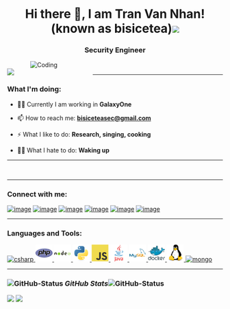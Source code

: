 <h1 align="center">Hi there 👋, I am Tran Van Nhan! (known as bisicetea)<img height="40" src="https://cdn3.emoji.gg/emojis/5625_remspin.gif"></h1>
<h3 align="center">Security Engineer</h3>
<img align="right" alt="Coding" width="400" src="https://user-images.githubusercontent.com/78724676/107845321-998ad500-6e00-11eb-8f60-a90db837bdb2.gif" style="vertical-align:middle;margin:0px 50px">
<img align='left' src="https://profile-counter.glitch.me/bisicetea/count.svg" width="200"><br>
<hr>
<h3 align="left"><b>What I'm doing:</b></h3>

- 🐱‍👤 Currently I am working in **GalaxyOne**

- 📫 How to reach me: **bisiceteasec@gmail.com**

- ⚡ What I like to do: **Research, singing, cooking**

- 🐱‍🐉 What I hate to do: **Waking up**
<hr>
<br>
<hr>
<h3 align="left">Connect with me:</h3>
<div align="left">

[![image](https://img.shields.io/badge/LinkedIn-0077B5?style=for-the-badge&logo=linkedin&logoColor=white)](https://www.linkedin.com/in/bisicetea/)
[![image](https://img.shields.io/badge/Twitter-1DA1F2?style=for-the-badge&logo=twitter&logoColor=white)](https://twitter.com/bisicetea)
[![image](https://img.shields.io/badge/Gmail-D14836?style=for-the-badge&logo=gmail&logoColor=white)](mailto:bisiceteasec@gmail.com)
[![image](https://img.shields.io/badge/blogger-996699?style=for-the-badge&logo=blogger&logoColor=white)](https://hackmd.io/@bisicetea)
[![image](https://img.shields.io/badge/Telegram-3399FF?style=for-the-badge&logo=Telegram&logoColor=white)](https://t.me/bisicetea)
[![image](https://img.shields.io/badge/Discord-5865F2?style=for-the-badge&logo=Discord&logoColor=white)](https://discordapp.com/users/666263615086788608)
</div>

<hr>

<h3 align="left">Languages and Tools:</h3>
<p align="left">
  <a href="https://learn.microsoft.com/en-us/dotnet/csharp/tour-of-csharp/" target="_blank"> 
    <img src="https://cdn.worldvectorlogo.com/logos/c--4.svg" alt="csharp" width="40" height="40"/> 
  </a>
  <a href="https://www.php.net/docs.php" target="_blank"> 
    <img src="https://raw.githubusercontent.com/devicons/devicon/master/icons/php/php-original.svg" alt="php" width="40" height="40"/> 
  </a>
  <a href="https://nodejs.org/en/docs/" target="_blank"> 
    <img src="https://raw.githubusercontent.com/devicons/devicon/master/icons/nodejs/nodejs-original-wordmark.svg" alt="nodejs" width="40" height="40"/> 
  </a> 
  <a href="https://www.python.org" target="_blank"> 
    <img src="https://raw.githubusercontent.com/devicons/devicon/master/icons/python/python-original.svg" alt="python" width="40" height="40"/> 
  </a>  
  <a href="https://developer.mozilla.org/en-US/docs/Web/JavaScript" target="_blank"> 
    <img src="https://raw.githubusercontent.com/devicons/devicon/master/icons/javascript/javascript-original.svg" alt="javascript" width="40" height="40"/> 
  </a>
  <a href="https://docs.oracle.com/en/java/" target="_blank"> 
    <img src="https://raw.githubusercontent.com/devicons/devicon/master/icons/java/java-original-wordmark.svg" alt="java" width="40" height="40"/> 
  </a>
  <a href="https://dev.mysql.com/doc/" target="_blank"> 
    <img src="https://raw.githubusercontent.com/devicons/devicon/master/icons/mysql/mysql-original-wordmark.svg" alt="mysql" width="40" height="40"/> 
  </a>
  <a href="https://docs.docker.com/" target="_blank"> 
    <img src="https://raw.githubusercontent.com/devicons/devicon/master/icons/docker/docker-original-wordmark.svg" alt="docker" width="40" height="40"/> 
  </a>
  <a href="https://www.linux.org/" target="_blank"> 
    <img src="https://raw.githubusercontent.com/devicons/devicon/master/icons/linux/linux-original.svg" alt="linux" width="40" height="40"/> 
  </a>
  <a href="https://www.mongodb.com/" target="_blank"> 
    <img src="https://cdn.worldvectorlogo.com/logos/mongodb-icon-1.svg" alt="mongo" width="40" height="40"/> 
  </a>
  
</p>

<hr>

<h3 align="left">
 <img src="https://media.giphy.com/media/8UHRm5oY4k4FDxq5QG/giphy.gif" width="30px" alt="GitHub-Status"/>&nbsp;<i><b>GitHub Stats</b></i><img src="https://media.giphy.com/media/8UHRm5oY4k4FDxq5QG/giphy.gif" width="30px" alt="GitHub-Status"/></h3>
<p align= "left">
  <img height= "150" src="https://github-readme-stats.vercel.app/api?username=bisicetea&theme=react&show_icons=true&include_all_commits=true" />
  <img height= "150" src="https://github-readme-stats.vercel.app/api/top-langs/?username=bisicetea&theme=react&layout=compact" />
</p>
